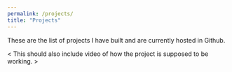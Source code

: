 ```yaml
---
permalink: /projects/
title: "Projects"
---
```


These are the list of projects I have built and are currently hosted in Github. 

< This should also include video of how the project is supposed to be working. >